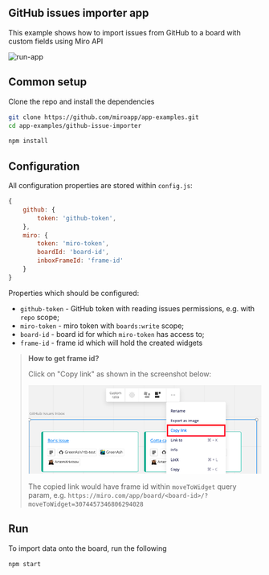 ## GitHub issues importer app

This example shows how to import issues from GitHub to a board with custom fields using Miro API

<img src="images/run-app.gif" alt="run-app" />

## Common setup

Clone the repo and install the dependencies

```bash
git clone https://github.com/miroapp/app-examples.git
cd app-examples/github-issue-importer
```

```bash
npm install
```

## Configuration

All configuration properties are stored within `config.js`:
```javascript
{
    github: {
        token: 'github-token',
    },
    miro: {
        token: 'miro-token',
        boardId: 'board-id',
        inboxFrameId: 'frame-id'
    }
}
```

Properties which should be configured:
- `github-token` - GitHub token with reading issues permissions, e.g. with `repo` scope;
- `miro-token` - miro token with `boards:write` scope;
- `board-id` - board id for which `miro-token` has access to;
- `frame-id` - frame id which will hold the created widgets

> **How to get frame id?**
> 
> Click on "Copy link" as shown in the screenshot below:
>
> <img src="images/tip-copy-link-to-widget.png" alt="copy-link-to-widget-screenshot" />
>
> The copied link would have frame id within `moveToWidget` query param, 
> e.g. `https://miro.com/app/board/<board-id>/?moveToWidget=3074457346806294028`

## Run

To import data onto the board, run the following

```bash
npm start
```
